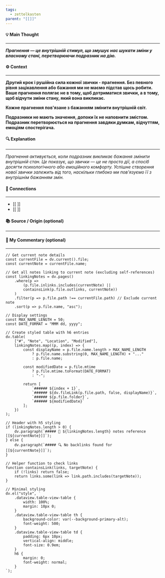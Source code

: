```yaml
---
tags:
  - zettelkasten
parent: "[[]]"
---
```

#### 💡 Main Thought  
---
***Прагнення — це внутрішній стимул, що змушує нас шукати зміни у власному стані, перетворюючи подразник на дію.***

#### ⚙ Context  
---
**Другий крок і рушійна сила кожної звички - прагнення. Без певного рівня зацікавлення або бажання ми не маємо підстав щось робити. Ваше прагнення полягає не в тому, щоб дотриматися звички, а в тому, щоб відчути зміни стану, який вона викликає.**

**Кожне прагнення пов'язане з бажанням змінити внутрішній світ.**

**Подразники не мають значення, допоки їх не наповнити змістом. Подразник перетворюється на прагнення завдяки думкам, відчуттям, емоціям спостерігача.**

#### 🔍 Explanation  
---
*Прагнення активується, коли подразник викликає бажання змінити внутрішній стан. Це показує, що звички — це не просто дії, а спосіб досягти психологічного або емоційного комфорту. Успішне створення нової звички залежить від того, наскільки глибоко ми пов'язуємо її з внутрішнім бажанням змін.*

#### 🧱 Connections  
---
- [[ ]]  
- [[ ]]


#### 📚 Source / Origin (optional)  
---


#### 🧠 My Commentary (optional)  
---


```dataviewjs
// Get current note details
const currentFile = dv.current().file;
const currentNote = currentFile.name;

// Get all notes linking to current note (excluding self-references)
const linkingNotes = dv.pages()
    .where(p => 
        (p.file.inlinks.includes(currentNote) || 
        containsLink(p.file.outlinks, currentNote))
    )
    .filter(p => p.file.path !== currentFile.path) // Exclude current note
    .sort(p => p.file.name, "asc");

// Display settings
const MAX_NAME_LENGTH = 50;
const DATE_FORMAT = "MMM dd, yyyy";

// Create styled table with h6 entries
dv.table(
    ["#", "Note", "Location", "Modified"],
    linkingNotes.map((p, index) => {
        const displayName = p.file.name.length > MAX_NAME_LENGTH
            ? p.file.name.substring(0, MAX_NAME_LENGTH) + "..." 
            : p.file.name;
        
        const modifiedDate = p.file.mtime 
            ? p.file.mtime.toFormat(DATE_FORMAT) 
            : "-";

        return [
            `###### ${index + 1}`,
            `###### ${dv.fileLink(p.file.path, false, displayName)}`,
            `###### ${p.file.folder}`,
            `###### ${modifiedDate}`
        ];
    })
);

// Header with h5 styling
if (linkingNotes.length > 0) {
    dv.paragraph(`##### 📌 ${linkingNotes.length} notes reference [[${currentNote}]]`);
} else {
    dv.paragraph(`##### 🔍 No backlinks found for [[${currentNote}]]`);
}

// Helper function to check links
function containsLink(links, targetNote) {
    if (!links) return false;
    return links.some(link => link.path.includes(targetNote));
}

// Minimal styling
dv.el("style", `
    .dataview.table-view-table {
        width: 100%;
        margin: 10px 0;
    }
    .dataview.table-view-table th {
        background-color: var(--background-primary-alt);
        font-weight: 500;
    }
    .dataview.table-view-table td {
        padding: 6px 10px;
        vertical-align: middle;
        font-size: 0.9em;
    }
    h6 {
        margin: 0;
        font-weight: normal;
    }
`);
```